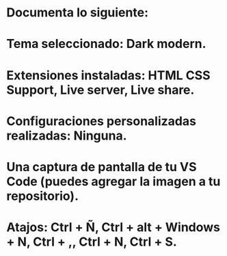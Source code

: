 # Documenta lo siguiente:
# Tema seleccionado: Dark modern.
# Extensiones instaladas: HTML CSS Support, Live server, Live share.
# Configuraciones personalizadas realizadas: Ninguna.
# Una captura de pantalla de tu VS Code (puedes agregar la imagen a tu repositorio).
# Atajos: Ctrl + Ñ, Ctrl + alt + Windows + N, Ctrl + ,, Ctrl + N, Ctrl + S.